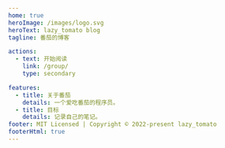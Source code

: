 ```yaml
---
home: true
heroImage: /images/logo.svg
heroText: lazy_tomato blog
tagline: 番茄的博客

actions:
  - text: 开始阅读
    link: /group/
    type: secondary

features:
  - title: 关于番茄
    details: 一个爱吃番茄的程序员。
  - title: 目标
    details: 记录自己的笔记。
footer: MIT Licensed | Copyright © 2022-present lazy_tomato
footerHtml: true
---
```

